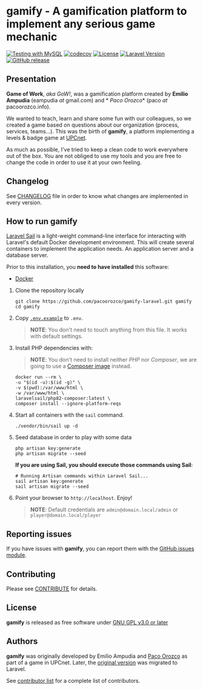 # gamify - A gamification platform to implement any serious game mechanic

[![Testing with MySQL](https://github.com/pacoorozco/gamify-laravel/actions/workflows/run-tests.yml/badge.svg)](https://github.com/pacoorozco/gamify-laravel/actions/workflows/run-tests.yml)
[![codecov](https://codecov.io/gh/pacoorozco/gamify-laravel/branch/main/graph/badge.svg?token=ugLXCazFWC)](https://codecov.io/gh/pacoorozco/gamify-laravel)
[![License](https://img.shields.io/github/license/pacoorozco/gamify-laravel.svg)](LICENSE)
[![Laravel Version](https://img.shields.io/badge/Laravel-10.x-orange.svg)](https://laravel.com/docs/10.x)
[![GitHub release](https://img.shields.io/github/release/pacoorozco/gamify-laravel.svg?style=flat-square)](https://github.com/pacoorozco/gamify-laravel/releases)

## Presentation

**Game of Work**, _aka GoW!_, was a gamification platform created by **Emilio Ampudia** (eampudia _at_ gmail.com) and *
*Paco Orozco** (paco _at_ pacoorozco.info).

We wanted to teach, learn and share some fun with our colleagues, so we created a game based on questions about our
organization (process, services, teams...). This was the birth of **gamify**, a platform implementing a levels & badge
game at [UPCnet](https://www.upcnet.es).

As much as possible, I've tried to keep a clean code to work everywhere out of the box. You are not obliged to use my
tools and you are free to change the code in order to use it at your own feeling.

## Changelog

See [CHANGELOG](CHANGELOG.md) file in order to know what changes are implemented in every version.

## How to run gamify

[Laravel Sail](https://laravel.com/docs/10.x/sail) is a light-weight command-line interface for interacting with
Laravel's default Docker development environment. This will create several containers to implement the application
needs. An
application server and a database server.

Prior to this installation, you **need to have installed** this software:

* [Docker](https://www.docker.com/)

1. Clone the repository locally

    ```
    git clone https://github.com/pacoorozco/gamify-laravel.git gamify
    cd gamify
    ```

2. Copy [`.env.example`](.env.example) to `.env`.

   > **NOTE**: You don't need to touch anything from this file. It works with default settings.

3. Install PHP dependencies with:

   > **NOTE**: You don't need to install neither _PHP_ nor _Composer_, we are going to use
   a [Composer image](https://hub.docker.com/_/composer/) instead.

    ```
    docker run --rm \                  
    -u "$(id -u):$(id -g)" \
    -v $(pwd):/var/www/html \
    -w /var/www/html \
    laravelsail/php82-composer:latest \
    composer install --ignore-platform-reqs
    ```

4. Start all containers with the `sail` command.

    ```
    ./vendor/bin/sail up -d
    ```

5. Seed database in order to play with some data

    ```
    php artisan key:generate 
    php artisan migrate --seed
    ```

   **If you are using Sail, you should execute those commands using Sail**:

    ```
   # Running Artisan commands within Laravel Sail...
   sail artisan key:generate 
   sail artisan migrate --seed
    ```

6. Point your browser to `http://localhost`. Enjoy!

   > **NOTE**: Default credentials are `admin@domain.local/admin` or `player@domain.local/player`

## Reporting issues

If you have issues with **gamify**, you can report them with
the [GitHub issues module](https://github.com/pacoorozco/gamify-laravel/issues).

## Contributing

Please see [CONTRIBUTE](CONTRIBUTE.md) for details.

## License

**gamify** is released as free software under [GNU GPL v3.0 or later](https://spdx.org/licenses/GPL-3.0-or-later.html)

## Authors

**gamify** was originally developed by Emilio Ampudia and [Paco Orozco](https://pacoorozco.info) as part of a game in
UPCnet. Later, the [original version](https://github.com/pacoorozco/gamify) was migrated to Laravel.

See [contributor list](https://github.com/pacoorozco/gamify-laravel/graphs/contributors) for a complete list of
contributors.

